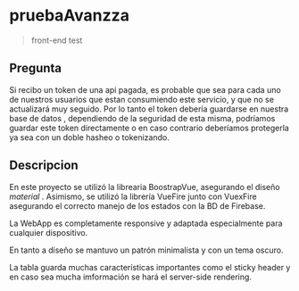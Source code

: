 # pruebaAvanzza

> front-end test

## Pregunta 

Si recibo un token de una api pagada, es probable que sea para cada uno de nuestros usuarios que estan consumiendo este servicio, y que no se actualizará muy seguido. Por lo tanto el token debería guardarse en nuestra base de datos , dependiendo de la seguridad de esta misma, podríamos guardar este token directamente o en caso contrario deberíamos protegerla ya sea con un doble hasheo o tokenizando.

## Descripcion 

En este proyecto se utilizó la librearia BoostrapVue, asegurando el diseño *material* . Asimismo, se utilizó la librería VueFire junto con VuexFire asegurando el correcto manejo de los estados con la BD de Firebase.

La WebApp es completamente responsive y adaptada especialmente para cualquier dispositivo.

En tanto a diseño se mantuvo un patrón minimalista y con un tema oscuro.

La tabla guarda muchas características importantes como el sticky header y en caso sea mucha imformación se hará el server-side rendering.